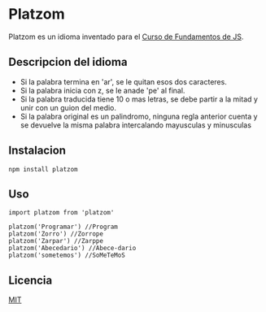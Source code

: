 # Platzom

Platzom es un idioma inventado para el [Curso de Fundamentos de JS](https://platzi.com/js).

## Descripcion del idioma

- Si la palabra termina en 'ar', se le quitan esos dos caracteres.
- Si la palabra inicia con z, se le anade 'pe' al final.
- Si la palabra traducida tiene 10 o mas letras, se debe partir a la mitad y unir con un guion del medio.
- Si la palabra original es un palindromo, ninguna regla anterior cuenta y se devuelve la misma palabra intercalando mayusculas y minusculas

## Instalacion

```
npm install platzom
```

## Uso

```
import platzom from 'platzom'

platzom('Programar') //Program
platzom('Zorro') //Zorrope
platzom('Zarpar') //Zarppe
platzom('Abecedario') //Abece-dario
platzom('sometemos') //SoMeTeMoS
```

## Licencia

[MIT](https://opensource.org/licenses/MIT)
